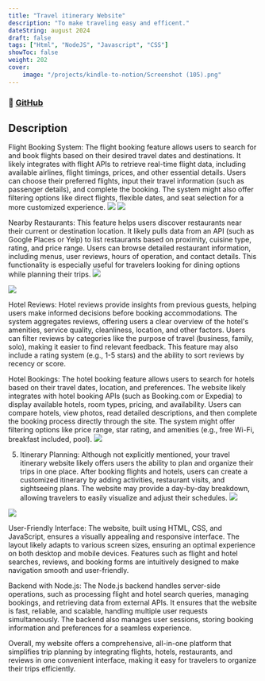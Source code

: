 ```yaml
---
title: "Travel itinerary Website"
description: "To make traveling easy and efficent."
dateString: august 2024
draft: false
tags: ["Html", "NodeJS", "Javascript", "CSS"]
showToc: false
weight: 202
cover:
    image: "/projects/kindle-to-notion/Screenshot (105).png"
--- 
```

### 🔗 [GitHub](https://github.com/saalini-t/Son-Of-Pitches_Saalini_RA2411003010149.git)

## Description
Flight Booking System:
The flight booking feature allows users to search for and book flights based on their desired travel dates and destinations. It likely integrates with flight APIs to retrieve real-time flight data, including available airlines, flight timings, prices, and other essential details. Users can choose their preferred flights, input their travel information (such as passenger details), and complete the booking. The system might also offer filtering options like direct flights, flexible dates, and seat selection for a more customized experience.
![](/projects/kindle-to-notion/Screenshot%20(113).png)
![](/projects/kindle-to-notion/Screenshot%20(114).png)

Nearby Restaurants:
This feature helps users discover restaurants near their current or destination location. It likely pulls data from an API (such as Google Places or Yelp) to list restaurants based on proximity, cuisine type, rating, and price range. Users can browse detailed restaurant information, including menus, user reviews, hours of operation, and contact details. This functionality is especially useful for travelers looking for dining options while planning their trips.
![](/projects/kindle-to-notion/Screenshot%20(107).png)

![](/projects/kindle-to-notion/Screenshot%20(110).png)

Hotel Reviews:
Hotel reviews provide insights from previous guests, helping users make informed decisions before booking accommodations. The system aggregates reviews, offering users a clear overview of the hotel's amenities, service quality, cleanliness, location, and other factors. Users can filter reviews by categories like the purpose of travel (business, family, solo), making it easier to find relevant feedback. This feature may also include a rating system (e.g., 1-5 stars) and the ability to sort reviews by recency or score.

Hotel Bookings:
The hotel booking feature allows users to search for hotels based on their travel dates, location, and preferences. The website likely integrates with hotel booking APIs (such as Booking.com or Expedia) to display available hotels, room types, pricing, and availability. Users can compare hotels, view photos, read detailed descriptions, and then complete the booking process directly through the site. The system might offer filtering options like price range, star rating, and amenities (e.g., free Wi-Fi, breakfast included, pool).
![](/projects/kindle-to-notion/Screenshot%20(117).png)

5. Itinerary Planning:
Although not explicitly mentioned, your travel itinerary website likely offers users the ability to plan and organize their trips in one place. After booking flights and hotels, users can create a customized itinerary by adding activities, restaurant visits, and sightseeing plans. The website may provide a day-by-day breakdown, allowing travelers to easily visualize and adjust their schedules.
![](/projects/kindle-to-notion/Screenshot%20(120).png)

![](/projects/kindle-to-notion/Screenshot%20(121).png)

 User-Friendly Interface:
The website, built using HTML, CSS, and JavaScript, ensures a visually appealing and responsive interface. The layout likely adapts to various screen sizes, ensuring an optimal experience on both desktop and mobile devices. Features such as flight and hotel searches, reviews, and booking forms are intuitively designed to make navigation smooth and user-friendly.

Backend with Node.js:
The Node.js backend handles server-side operations, such as processing flight and hotel search queries, managing bookings, and retrieving data from external APIs. It ensures that the website is fast, reliable, and scalable, handling multiple user requests simultaneously. The backend also manages user sessions, storing booking information and preferences for a seamless experience.

Overall, my website offers a comprehensive, all-in-one platform that simplifies trip planning by integrating flights, hotels, restaurants, and reviews in one convenient interface, making it easy for travelers to organize their trips efficiently.